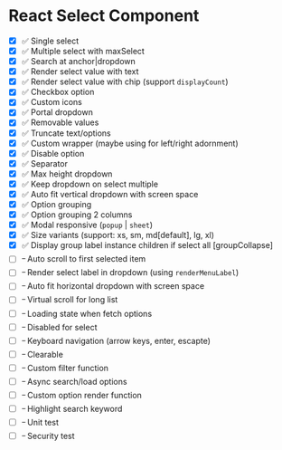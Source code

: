 # React Select Component

- [x] ✅ Single select
- [x] ✅ Multiple select with maxSelect
- [x] ✅ Search at anchor|dropdown
- [x] ✅ Render select value with text
- [x] ✅ Render select value with chip (support `displayCount`)
- [x] ✅ Checkbox option
- [x] ✅ Custom icons
- [x] ✅ Portal dropdown
- [x] ✅ Removable values
- [x] ✅ Truncate text/options
- [x] ✅ Custom wrapper (maybe using for left/right adornment)
- [x] ✅ Disable option
- [x] ✅ Separator
- [x] ✅ Max height dropdown
- [x] ✅ Keep dropdown on select multiple
- [x] ✅ Auto fit vertical dropdown with screen space
- [x] ✅ Option grouping
- [x] ✅ Option grouping 2 columns
- [x] ✅ Modal responsive (`popup` | `sheet`)
- [x] ✅ Size variants (support: xs, sm, md[default], lg, xl)
- [x] ✅ Display group label instance children if select all [groupCollapse]
- [ ] ᠆ Auto scroll to first selected item
- [ ] ᠆ Render select label in dropdown (using `renderMenuLabel`)
- [ ] ᠆ Auto fit horizontal dropdown with screen space
- [ ] ᠆ Virtual scroll for long list
- [ ] ᠆ Loading state when fetch options
- [ ] ᠆ Disabled for select
- [ ] ᠆ Keyboard navigation (arrow keys, enter, escapte)
- [ ] ᠆ Clearable
- [ ] ᠆ Custom filter function
- [ ] ᠆ Async search/load options
- [ ] ᠆ Custom option render function
- [ ] ᠆ Highlight search keyword
- [ ] ᠆ Unit test
- [ ] ᠆ Security test
